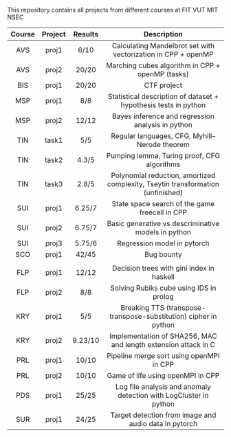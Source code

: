 This repository contains all projects from different courses at FIT VUT MIT NSEC

| **Course** | **Project** | **Results** |                                 **Description**                                 |
|:----------:|:-----------:|:-----------:|:-------------------------------------------------------------------------------:|
|     AVS    |    proj1    |     6/10    |          Calculating Mandelbrot set with vectorization in CPP + openMP          |
|     AVS    |    proj2    |    20/20    |                 Marching cubes algorithm in CPP + openMP (tasks)                |
|     BIS    |    proj1    |    20/20    |                                   CTF project                                   |
|     MSP    |    proj1    |     8/8     |         Statistical description of dataset + hypothesis tests in python         |
|     MSP    |    proj2    |    12/12    |                Bayes inference and regression analysis in python                |
|     TIN    |    task1    |     5/5     |                  Regular languages, CFG, Myhill–Nerode theorem                  |
|     TIN    |    task2    |    4.3/5    |                   Pumping lemma, Turing proof, CFG algorithms                   |
|     TIN    |    task3    |    2.8/5    | Polynomial reduction, amortized complexity, Tseytin transformation (unfinished) |
|     SUI    |    proj1    |    6.25/7   |                  State space search of the game freecell in CPP                 |
|     SUI    |    proj2    |    6.75/7   |               Basic generative vs descriminative models in python               |
|     SUI    |    proj3    |    5.75/6   |                           Regression model in pytorch                           |
|     SCO    |    proj1    |    42/45    |                                    Bug bounty                                   |
|            |             |             |                                                                                 |
|     FLP    |    proj1    |    12/12    |             Decision trees with gini index in haskell                           |
|     FLP    |    proj2    |     8/8     |              Solving Rubiks cube using IDS in prolog                            |
|     KRY    |    proj1    |     5/5     |  Breaking TTS (transpose-transpose-substitution) cipher in python               |
|     KRY    |    proj2    |   9.23/10   |   Implementation of SHA256, MAC and length extension attack in C                |
|     PRL    |    proj1    |    10/10    |              Pipeline merge sort using openMPI in CPP                           |
|     PRL    |    proj2    |    10/10    |                 Game of life using openMPI in CPP                               |
|     PDS    |    proj1    |    25/25    | Log file analysis and anomaly detection with LogCluster in python               |
|     SUR    |    proj1    |    24/25    |       Target detection from image and audio data in pytorch                     |